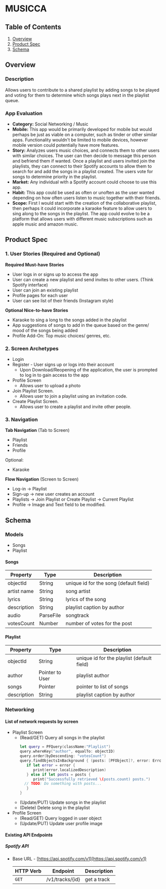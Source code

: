 # MUSICCA

## Table of Contents
1. [Overview](#Overview)
1. [Product Spec](#Product-Spec)
1. [Schema](#Schema)

## Overview
### Description
Allows users to contribute to a shared playlist by adding songs to be played and voting for them to determine which songs plays next in the playlist queue.

### App Evaluation
- **Category:** Social Networking / Music
- **Mobile:** This app would be primarily developed for mobile but would perhaps be just as viable on a computer, such as tinder or other similar apps. Functionality wouldn't be limited to mobile devices, however mobile version could potentially have more features.
- **Story:** Analyzes users music choices, and connects them to other users with similar choices. The user can then decide to message this person and befriend them if wanted. Once a playlist and users invited join the playlists, they can connect to their Spotify accounts to allow them to search for and add the songs in a playlist created. The users vote for songs to determine priority in the playlist.
- **Market:** Any individual with a Spotify account could choose to use this app.
- **Habit:** This app could be used as often or unoften as the user wanted depending on how often users listen to music together with their friends.
- **Scope:** First I would start with the creation of the collaborative playlist, then perhaps it could incorporate a karaoke feature to allow users to sing along to the songs in the playlist. The app could evolve to be a platform that allows users with different music subscriptions such as apple music and amazon music.
## Product Spec
### 1. User Stories (Required and Optional)

**Required Must-have Stories**

* User logs in or signs up to access the app
* User can create a new playlist and send invites to other users. (Think Spotify interface)
* User can join an existing playlist
* Profile pages for each user 
* User can see list of their friends (Instagram style)

**Optional Nice-to-have Stories**

* Karaoke to sing a long to the songs added in the playlist
* App suggestions of songs to add in the queue based on the genre/ mood of the songs being added
* Profile Add-On: Top music choices/ genres, etc.


### 2. Screen Archetypes

* Login 
* Register - User signs up or logs into their account
   * Upon Download/Reopening of the application, the user is prompted to log in to gain access to the app
* Profile Screen 
   * Allows user to upload a photo 
* Join Playlist Screen.
   * Allows user to join a playlist using an invitation code.
* Create Playlist Screen.
   * Allows user to create a playlist and invite other people.

### 3. Navigation

**Tab Navigation** (Tab to Screen)

* Playlist
* Friends
* Profile

Optional:
* Karaoke

**Flow Navigation** (Screen to Screen)
* Log-in -> Playlist
* Sign-up -> new user creates an account
* Playlists -> Join Playlist or Create Playlist -> Current Playlist
* Profile -> Image and Text field to be modified. 

## Schema 
### Models
* Songs
* Playlist

#### Songs

   | Property      | Type     | Description |
   | ------------- | -------- | ------------|
   | objectId      | String   | unique id for the song (default field) |
   | artist name        | String| song artist |
   | lyrics        | String      | lyrics of the song |
   | description      | String   | playlist caption by author |
   | audio | ParseFile  | songtrack |
   | votesCount    | Number   | number of votes for the post |
   
#### Playlist

   | Property      | Type     | Description |
   | ------------- | -------- | ------------|
   | objectId      | String   | unique id for the playlist (default field) |
   | author        | Pointer to User| playlist author |
   | songs         | Pointer     | pointer to list of songs |
   | description      | String   | playlist caption by author |

### Networking
#### List of network requests by screen
   - Playlist Screen
      - (Read/GET) Query all songs in the playlist
         ```swift
         let query = PFQuery(className:"Playlist")
         query.whereKey("author", equalTo: objectID)
         query.order(byDescending: "votesCount")
         query.findObjectsInBackground { (posts: [PFObject]?, error: Error?) in
            if let error = error { 
               print(error.localizedDescription)
            } else if let posts = posts {
               print("Successfully retrieved \(posts.count) posts.")
           // TODO: Do something with posts...
            }
         }
         ```
      - (Update/PUT) Update songs in the playlist
      - (Delete) Delete song in the playlist
   - Profile Screen
      - (Read/GET) Query logged in user object
      - (Update/PUT) Update user profile image
#### Existing API Endpoints
##### Spotify API
- Base URL - [https://api.spotify.com/v1](https://api.spotify.com/v1)

   HTTP Verb | Endpoint | Description
   ----------|----------|------------
    `GET`    | 	/v1/tracks/{id} | get a track
   
